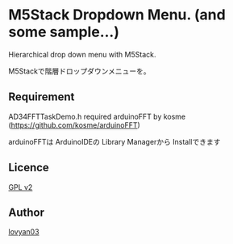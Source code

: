 M5Stack Dropdown Menu. (and some sample...)
===

Hierarchical drop down menu with M5Stack.

M5Stackで階層ドロップダウンメニューを。

## Requirement
AD34FFTTaskDemo.h required arduinoFFT by kosme (https://github.com/kosme/arduinoFFT)

arduinoFFTは ArduinoIDEの Library Managerから Installできます

## Licence

[GPL v2](https://github.com/lovyan03/M5DropMenuSample/blob/master/LICENSE)

## Author

[lovyan03](https://twitter.com/lovyan03)

